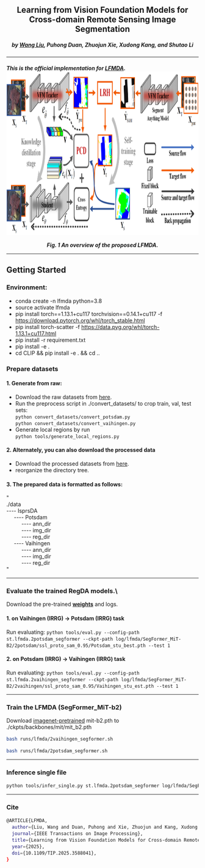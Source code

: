 <h2 align="center">Learning from Vision Foundation Models for Cross-domain Remote Sensing Image Segmentation</h2>

<h5 align="center">by <a href="https://scholar.google.com/citations?user=LXlWdyQAAAAJ&hl=zh-CN">Wang Liu</a>, 
Puhong Duan, Zhuojun Xie, Xudong Kang, and Shutao Li</h5>


---------------------

<h5 align="left">This is the official implementation for 
<a href="https://scholar.google.com/citations?user=LXlWdyQAAAAJ&hl=zh-CN">LFMDA</a>. 

<div align=center><img src="asserts/overview.png" width = 1080 height =428></div>
<p align="center">Fig. 1 An overview of the proposed LFMDA.</p>

---------------------
## Getting Started

### Environment:
- conda create -n lfmda python=3.8
- source activate lfmda
- pip install torch==1.13.1+cu117 torchvision==0.14.1+cu117 -f https://download.pytorch.org/whl/torch_stable.html
- pip install torch-scatter -f https://data.pyg.org/whl/torch-1.13.1+cu117.html
- pip install -r requirement.txt
- pip install -e .
- cd CLIP && pip install -e . && cd ..
### Prepare datasets

#### 1. Generate from raw:

- Download the raw datasets from <a href="https://www.isprs.org/education/benchmarks/UrbanSemLab/2d-sem-label-potsdam.aspx">here</a>.
- Run the preprocess script in ./convert_datasets/ to crop train, val, test sets:\
`python convert_datasets/convert_potsdam.py`\
`python convert_datasets/convert_vaihingen.py`
- Generate local regions by run \
`python tools/generate_local_regions.py`
#### 2. Alternately, you can also download the processed data
- Download the processed datasets from <a href="https://pan.baidu.com/s/1rWHSgRpSVPlLt5_bykHCOg?pwd=6th5">here</a>.
- reorganize the directory tree.
#### 3. The prepared data is formatted as follows:
"\
./data\
----&nbsp;IsprsDA\
&nbsp;&nbsp;&nbsp;&nbsp;&nbsp;----&nbsp;Potsdam\
&nbsp;&nbsp;&nbsp;&nbsp;&nbsp;&nbsp;&nbsp;&nbsp;&nbsp;&nbsp;----&nbsp;ann_dir\
&nbsp;&nbsp;&nbsp;&nbsp;&nbsp;&nbsp;&nbsp;&nbsp;&nbsp;&nbsp;----&nbsp;img_dir\
&nbsp;&nbsp;&nbsp;&nbsp;&nbsp;&nbsp;&nbsp;&nbsp;&nbsp;&nbsp;----&nbsp;reg_dir\
&nbsp;&nbsp;&nbsp;&nbsp;&nbsp;----&nbsp;Vaihingen\
&nbsp;&nbsp;&nbsp;&nbsp;&nbsp;&nbsp;&nbsp;&nbsp;&nbsp;&nbsp;----&nbsp;ann_dir\
&nbsp;&nbsp;&nbsp;&nbsp;&nbsp;&nbsp;&nbsp;&nbsp;&nbsp;&nbsp;----&nbsp;img_dir\
&nbsp;&nbsp;&nbsp;&nbsp;&nbsp;&nbsp;&nbsp;&nbsp;&nbsp;&nbsp;----&nbsp;reg_dir\
"

---------------------

### Evaluate the trained RegDA models.\
Download the pre-trained [<b>weights</b>](https://pan.baidu.com/s/1iSPb67jnnbaoqjOj23y3Qw?pwd=7muu) and logs.
#### 1. on Vaihingen (IRRG) -> Potsdam (IRRG) task
Run evaluating: `python tools/eval.py --config-path st.lfmda.2potsdam_segformer --ckpt-path log/lfmda/SegFormer_MiT-B2/2potsdam/ssl_proto_sam_0.95/Potsdam_stu_best.pth --test 1`
#### 2. on Potsdam (IRRG) -> Vaihingen (IRRG) task
Run evaluating: `python tools/eval.py --config-path st.lfmda.2vaihingen_segformer --ckpt-path log/lfmda/SegFormer_MiT-B2/2vaihingen/ssl_proto_sam_0.95/Vaihingen_stu_est.pth --test 1`

---------------------

### Train the LFMDA (SegFormer_MiT-b2)
Download [imagenet-pretrained](https://github.com/NVlabs/SegFormer) mit-b2.pth to ./ckpts/backbones/mit/mit_b2.pth
```bash 
bash runs/lfmda/2vaihingen_segformer.sh
```
```bash 
bash runs/lfmda/2potsdam_segformer.sh
```

---------------------

### Inference single file
```bash 
python tools/infer_single.py st.lfmda.2potsdam_segformer log/lfmda/SegFormer_MiT-B2/2potsdam/ssl_proto_sam_0.95/Potsdam_stu_best.pth [image-path] --save-dir [save-dir-path]
```

---------------------

### Cite
```bash 
@ARTICLE{LFMDA,
  author={Liu, Wang and Duan, Puhong and Xie, Zhuojun and Kang, Xudong and Li, Shutao},
  journal={IEEE Transactions on Image Processing}, 
  title={Learning from Vision Foundation Models for Cross-domain Remote Sensing Image Segmentation}, 
  year={2025},
  doi={10.1109/TIP.2025.3588041},
}

```
